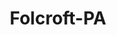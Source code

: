 ---
title: Folcroft-PA
slug: folcroft-pa
f_state:
- cms/state/pennsylvania.md
f_locations:
- cms/payday-loan/cash-today-8776.md
- cms/payday-loan/delmar-check-cashing-15740.md
- cms/payday-loan/delmor-check-cashing-15743.md
- cms/payday-loan/financial-exchange-company-18063.md
- cms/payday-loan/qwicash-check-cashing-25643.md
updated-on: '2024-05-30T13:41:28.615Z'
created-on: '2024-05-30T13:41:28.615Z'
published-on: '2024-05-30T13:54:32.469Z'
f_city: Folcroft
layout: '[city].html'
tags: city
---
